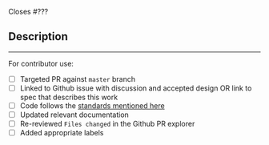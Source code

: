 Closes #???

## Description

<!--
Add a description of the changes that this PR introduces and the files that
are the most critical to review.
-->

______

For contributor use:

- [ ] Targeted PR against `master` branch
- [ ] Linked to Github issue with discussion and accepted design OR link to spec that describes this work
- [ ] Code follows the [standards mentioned here](https://github.com/onflow/cadence/blob/master/CONTRIBUTING.md#styleguides)
- [ ] Updated relevant documentation 
- [ ] Re-reviewed `Files changed` in the Github PR explorer
- [ ] Added appropriate labels 

